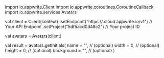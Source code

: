 import io.appwrite.Client
import io.appwrite.coroutines.CoroutineCallback
import io.appwrite.services.Avatars

val client = Client(context)
    .setEndpoint("https://<REGION>.cloud.appwrite.io/v1") // Your API Endpoint
    .setProject("5df5acd0d48c2") // Your project ID

val avatars = Avatars(client)

val result = avatars.getInitials(
    name = "<NAME>", // (optional)
    width = 0, // (optional)
    height = 0, // (optional)
    background = "", // (optional)
)